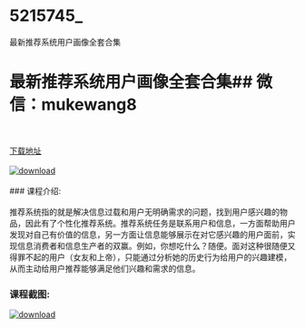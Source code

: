 # 5215745_
最新推荐系统用户画像全套合集
# 最新推荐系统用户画像全套合集## 微信：mukewang8
<br/></br>[下载地址](http://www.36tz.cn/article/5215745 "下载地址")
<br/></br>[![download](http://36tz.cn/muke_img/2020_10_2-56-300x208.png "下载地址")](http://www.36tz.cn/article/5215745 "下载地址")
<br/></br>### 课程介绍:<br/></br>推荐系统指的就是解决信息过载和用户无明确需求的问题，找到用户感兴趣的物品，因此有了个性化推荐系统。推荐系统任务是联系用户和信息，一方面帮助用户发现对自己有价值的信息，另一方面让信息能够展示在对它感兴趣的用户面前，实现信息消费者和信息生产者的双赢。例如，你想吃什么？随便。面对这种很随便又得罪不起的用户（女友和上帝），只能通过分析她的历史行为给用户的兴趣建模，从而主动给用户推荐能够满足他们兴趣和需求的信息。

### 课程截图:
[![download](http://36tz.cn/muke_img/2020_10_1-60.png "下载地址")](http://www.36tz.cn/article/5215745 "下载地址")
